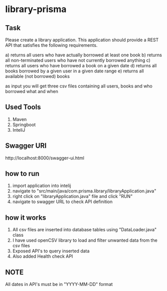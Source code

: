 # library-prisma

## Task
Please create a library application.
This application should provide a REST API that satisfies the following requirements.

a) returns all users who have actually borrowed at least one book
b) returns all non-terminated users who have not currently borrowed anything
c) returns all users who have borrowed a book on a given date
d) returns all books borrowed by a given user in a given date range
e) returns all available (not borrowed) books

as input you will get three csv files containing all users, books and who borrowed what and when

## Used Tools
1) Maven
2) Springboot
3) InteliJ

## Swagger URI
http://localhost:8000/swagger-ui.html

## how to run
1) import application into intelij
2) navigate to "src/main/java/com.prisma.library/libraryApplication.java"
3) right click on "libraryApplication.java" file and click "RUN" 
4) navigate to swagger URL to check API definition

## how it works
1) All csv files are inserted into database tables using "DataLoader.java" class
2) I have used openCSV library to load and filter unwanted data from the csv files
3) Exposed API's to query inserted data
4) Also added Health check API 

## NOTE
All dates in API's must be in "YYYY-MM-DD" format

